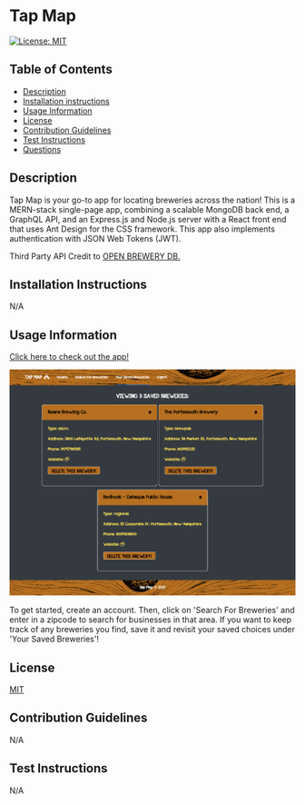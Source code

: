 # Tap Map

[![License: MIT](https://img.shields.io/badge/License-MIT-yellow.svg)](https://opensource.org/licenses/MIT)

## Table of Contents
* [Description](#description)
* [Installation instructions](#installation-instructions)
* [Usage Information](#usage-information)
* [License](#license)
* [Contribution Guidelines](#contribution-guidelines)
* [Test Instructions](#test-instructions)
* [Questions](#questions)

## Description
Tap Map is your go-to app for locating breweries across the nation! This is a MERN-stack single-page app, combining a scalable MongoDB back end, a GraphQL API, and an Express.js and Node.js server with a React front end that uses Ant Design for the CSS framework. This app also implements authentication with JSON Web Tokens (JWT).

Third Party API Credit to [OPEN BREWERY DB.](https://www.openbrewerydb.org)

## Installation Instructions
N/A

## Usage Information
[Click here to check out the app!](https://tap-map-app.herokuapp.com/)

![Tap Map Screenshot](./client/src/assets/images/tap-map-app-screenshot.png)

To get started, create an account. Then, click on 'Search For Breweries' and enter in a zipcode to search for businesses in that area. If you want to keep track of any breweries you find, save it and revisit your saved choices under 'Your Saved Breweries'!

## License
[MIT](https://opensource.org/licenses/MIT)

## Contribution Guidelines
N/A

## Test Instructions
N/A


